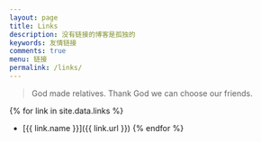 ```yaml
---
layout: page
title: Links
description: 没有链接的博客是孤独的
keywords: 友情链接
comments: true
menu: 链接
permalink: /links/
---
```



> God made relatives. Thank God we can choose our friends.

{% for link in site.data.links %}
* [{{ link.name }}]({{ link.url }})
{% endfor %}
